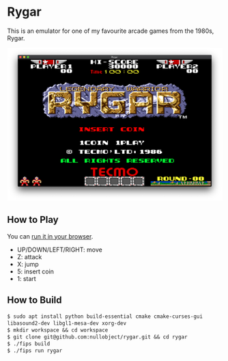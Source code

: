 # Rygar

This is an emulator for one of my favourite arcade games from the 1980s, Rygar.

<img alt="Rygar" src="https://raw.githubusercontent.com/nullobject/rygar/master/rygar.png" />

## How to Play

You can [run it in your browser](https://rygar.joshbassett.info).

- UP/DOWN/LEFT/RIGHT: move
- Z: attack
- X: jump
- 5: insert coin
- 1: start

## How to Build

```
$ sudo apt install python build-essential cmake cmake-curses-gui libasound2-dev libgl1-mesa-dev xorg-dev
$ mkdir workspace && cd workspace
$ git clone git@github.com:nullobject/rygar.git && cd rygar
$ ./fips build
$ ./fips run rygar
```
